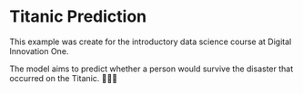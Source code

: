 # Titanic Prediction

This example was create for the introductory data science course at Digital Innovation One.

The model aims to predict whether a person would survive the disaster that occurred on the Titanic. 🚣🏻‍♀️
